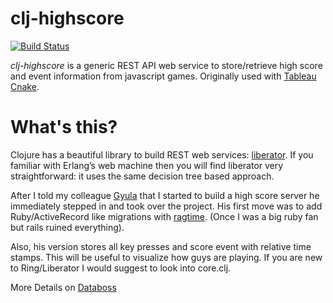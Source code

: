 # clj-highscore
[![Build Status](https://travis-ci.org/tfoldi/clj-highscore.svg?branch=master)](https://travis-ci.org/tfoldi/clj-highscore)

*clj-highscore* is a generic REST API web service to store/retrieve high score and event information from javascript games. Originally used with [Tableau Cnake](http://tfoldi.github.io/cljs-tableau-cnake/).

# What's this?

Clojure has a beautiful library to build REST web services: [liberator](http://clojure-liberator.github.io/liberator/). If you familiar with Erlang’s web machine then you will find liberator very straightforward: it uses the same decision tree based approach.

After I told my colleague [Gyula](https://github.com/gyulalaszlo) that I started to build a high score server he immediately stepped in and took over the project. His first move was to add Ruby/ActiveRecord like migrations with [ragtime](https://github.com/weavejester/ragtime). (Once I was a big ruby fan but rails ruined everything).

Also, his version stores all key presses and score event with relative time stamps. This will be useful to visualize how guys are playing. If you are new to Ring/Liberator I would suggest to look into core.clj.

More Details on [Databoss](http://databoss.starschema.net/tableau-cnake-playing-with-the-js-api-from-clojurescript/)
